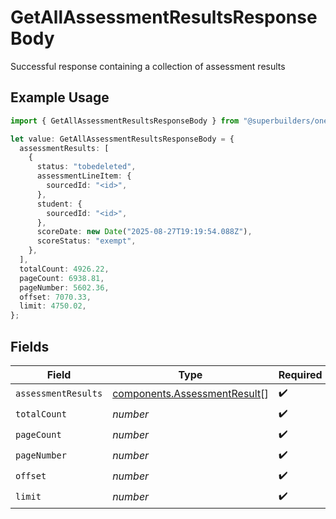 # GetAllAssessmentResultsResponseBody

Successful response containing a collection of assessment results

## Example Usage

```typescript
import { GetAllAssessmentResultsResponseBody } from "@superbuilders/oneroster/models/operations";

let value: GetAllAssessmentResultsResponseBody = {
  assessmentResults: [
    {
      status: "tobedeleted",
      assessmentLineItem: {
        sourcedId: "<id>",
      },
      student: {
        sourcedId: "<id>",
      },
      scoreDate: new Date("2025-08-27T19:19:54.088Z"),
      scoreStatus: "exempt",
    },
  ],
  totalCount: 4926.22,
  pageCount: 6938.81,
  pageNumber: 5602.36,
  offset: 7070.33,
  limit: 4750.02,
};
```

## Fields

| Field                                                                        | Type                                                                         | Required                                                                     | Description                                                                  |
| ---------------------------------------------------------------------------- | ---------------------------------------------------------------------------- | ---------------------------------------------------------------------------- | ---------------------------------------------------------------------------- |
| `assessmentResults`                                                          | [components.AssessmentResult](../../models/components/assessmentresult.md)[] | :heavy_check_mark:                                                           | N/A                                                                          |
| `totalCount`                                                                 | *number*                                                                     | :heavy_check_mark:                                                           | N/A                                                                          |
| `pageCount`                                                                  | *number*                                                                     | :heavy_check_mark:                                                           | N/A                                                                          |
| `pageNumber`                                                                 | *number*                                                                     | :heavy_check_mark:                                                           | N/A                                                                          |
| `offset`                                                                     | *number*                                                                     | :heavy_check_mark:                                                           | N/A                                                                          |
| `limit`                                                                      | *number*                                                                     | :heavy_check_mark:                                                           | N/A                                                                          |